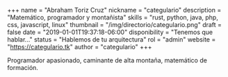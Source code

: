 +++
name = "Abraham Toriz Cruz"
nickname = "categulario"
description = "Matemático, programador y montañista"
skills = "rust, python, java, php, css, javascript, linux"
thumbnail = "/img/directorio/categulario.png"
draft = false
date = "2019-01-01T19:37:18-06:00"
disponibility = "Tenemos que hablar..."
status = "Hablemos de tu arquitectura"
rol = "admin"
website = "https://categulario.tk"
author = "categulario"
+++

Programador apasionado, caminante de alta montaña, matemático de formación.
